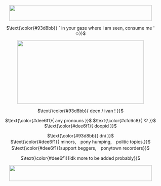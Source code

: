 </p>

<div align="center">

  <img src="https://i.postimg.cc/wTFKvRYt/divider.png" width="450" height="50">  

  $\text{\color{#93d8bb}{  ` in your gaze where i am seen, consume me ' ✩}}$
  
  <img src="https://i.postimg.cc/2SJ4FTNP/ivantilll.png" width="400" height="200">  

 
 $\text{\color{#93d8bb}{  deen / ivan !   }}$

 $\text{\color{#dee6f1}{ any pronouns }}$ $\text{\color{#cfc6c8}{ ♡ }}$  $\text{\color{#dee6f1}{ doopid }}$

$\text{\color{#93d8bb}{ dni }}$ <br/>
$\text{\color{#dee6f1}{ minors,　pony humping,　politic topics,}}$ <br/> $\text{\color{#dee6f1}{support beggers,　ponytown recorders}}$ 

$\text{\color{#dee6f1}{idk more to be added probably}}$

  <img src="https://i.postimg.cc/wTFKvRYt/divider.png" width="450" height="50">  
</div>
